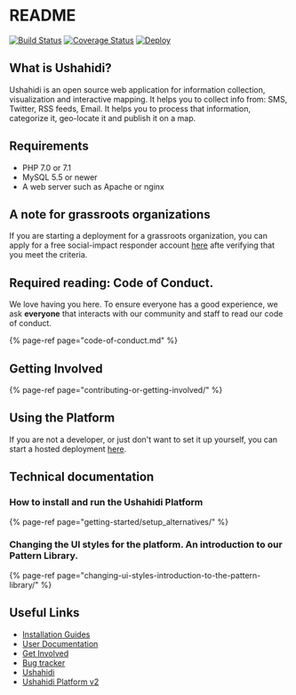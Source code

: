 # README

[![Build Status](https://travis-ci.org/ushahidi/platform.png)](https://travis-ci.org/ushahidi/platform) [![Coverage Status](https://coveralls.io/repos/github/ushahidi/platform/badge.svg)](https://coveralls.io/github/ushahidi/platform) [![Deploy](https://www.herokucdn.com/deploy/button.png)](https://heroku.com/deploy)

## What is Ushahidi?

Ushahidi is an open source web application for information collection, visualization and interactive mapping. It helps you to collect info from: SMS, Twitter, RSS feeds, Email. It helps you to process that information, categorize it, geo-locate it and publish it on a map.

## Requirements

* PHP 7.0 or 7.1
* MySQL 5.5 or newer
* A web server such as Apache or nginx

## A note for grassroots organizations

If you are starting a deployment for a grassroots organization, you can apply for a free social-impact responder account [here](https://www.ushahidi.com/pricing/apply-for-free) afte verifying that you meet the criteria.

## Required reading: Code of Conduct.

We love having you here. To ensure everyone has a good experience, we ask **everyone** that interacts with our community and staff to read our code of conduct.

{% page-ref page="code-of-conduct.md" %}

## Getting Involved

{% page-ref page="contributing-or-getting-involved/" %}

## Using the Platform

If you are not a developer, or just don't want to set it up yourself, you can start a hosted deployment [here](https://www.ushahidi.com/pricing).

## Technical documentation

### How to install and run the Ushahidi Platform

{% page-ref page="getting-started/setup\_alternatives/" %}

### Changing the UI styles for the platform. An introduction to our Pattern Library.

{% page-ref page="changing-ui-styles-introduction-to-the-pattern-library/" %}

## Useful Links

* [Installation Guides](getting-started/setup_alternatives/)
* [User Documentation](https://www.ushahidi.com/support)
* [Get Involved](contributing-or-getting-involved/)
* [Bug tracker](https://github.com/ushahidi/platform/issues)
* [Ushahidi](http://ushahidi.com)
* [Ushahidi Platform v2](https://github.com/ushahidi/Ushahidi_Web)

